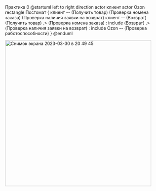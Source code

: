 Практика 0
@startuml
left to right direction
actor клиент
actor Ozon
rectangle Постомат {
клиент -- (Получить товар)
(Проверка номена заказа)
(Проверка наличия заявки на возврат)
клиент -- (Возврат)
(Получить товар) .> (Проверка номена заказа) : include
(Возврат) .> (Проверка наличия заявки на возврат) : include
Ozon -- (Проверка работоспособности)
}
@enduml

<img width="473" alt="Снимок экрана 2023-03-30 в 20 49 45" src="https://user-images.githubusercontent.com/91331145/229065723-0aed34e4-5812-42ec-bab0-8d8235ded0b2.png">
